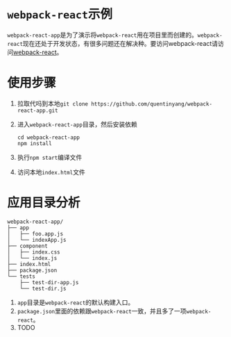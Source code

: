 # `webpack-react`示例
`webpack-react-app`是为了演示将`webpack-react`用在项目里而创建的。`webpack-react`现在还处于开发状态，有很多问题还在解决种。要访问webpack-react请访问[webpack-react](https://github.com/quentinyang/webpack-react)。

# 使用步骤

1. 拉取代吗到本地`git clone https://github.com/quentinyang/webpack-react-app.git`
1. 进入`webpack-react-app`目录，然后安装依赖

    ```
    cd webpack-react-app
    npm install
    ```

1. 执行`npm start`编译文件
1. 访问本地`index.html`文件

# 应用目录分析

```
webpack-react-app/
├── app
│   ├── foo.app.js
│   └── indexApp.js
├── component
│   ├── index.css
│   └── index.js
├── index.html
├── package.json
└── tests
    ├── test-dir-app.js
    └── test-dir.js

```

1. `app`目录是`webpack-react`的默认构建入口。
1.  `package.json`里面的依赖跟`webpack-react`一致，并且多了一项`webpack-react`。
1. TODO
